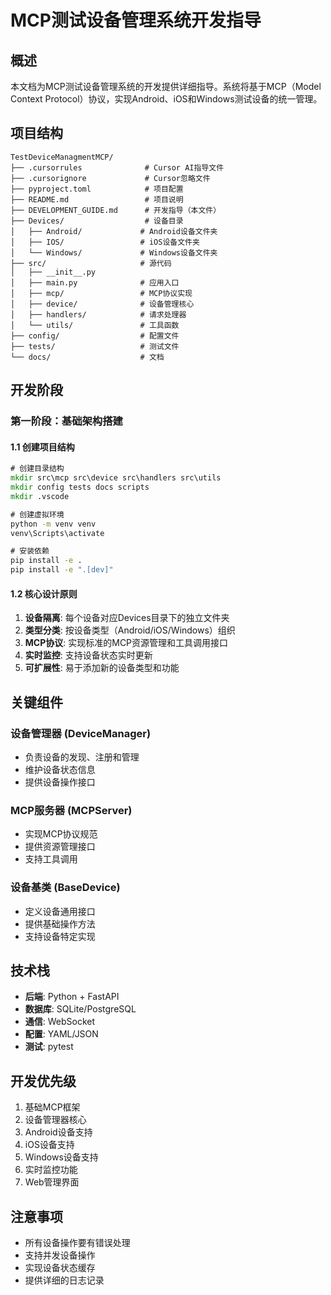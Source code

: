 # MCP测试设备管理系统开发指导

## 概述

本文档为MCP测试设备管理系统的开发提供详细指导。系统将基于MCP（Model Context Protocol）协议，实现Android、iOS和Windows测试设备的统一管理。

## 项目结构

```
TestDeviceManagmentMCP/
├── .cursorrules              # Cursor AI指导文件
├── .cursorignore             # Cursor忽略文件
├── pyproject.toml            # 项目配置
├── README.md                 # 项目说明
├── DEVELOPMENT_GUIDE.md      # 开发指导（本文件）
├── Devices/                  # 设备目录
│   ├── Android/             # Android设备文件夹
│   ├── IOS/                 # iOS设备文件夹
│   └── Windows/             # Windows设备文件夹
├── src/                     # 源代码
│   ├── __init__.py
│   ├── main.py              # 应用入口
│   ├── mcp/                 # MCP协议实现
│   ├── device/              # 设备管理核心
│   ├── handlers/            # 请求处理器
│   └── utils/               # 工具函数
├── config/                  # 配置文件
├── tests/                   # 测试文件
└── docs/                    # 文档
```

## 开发阶段

### 第一阶段：基础架构搭建

#### 1.1 创建项目结构
```cmd
# 创建目录结构
mkdir src\mcp src\device src\handlers src\utils
mkdir config tests docs scripts
mkdir .vscode

# 创建虚拟环境
python -m venv venv
venv\Scripts\activate

# 安装依赖
pip install -e .
pip install -e ".[dev]"
```

#### 1.2 核心设计原则
1. **设备隔离**: 每个设备对应Devices目录下的独立文件夹
2. **类型分类**: 按设备类型（Android/iOS/Windows）组织
3. **MCP协议**: 实现标准的MCP资源管理和工具调用接口
4. **实时监控**: 支持设备状态实时更新
5. **可扩展性**: 易于添加新的设备类型和功能

## 关键组件

### 设备管理器 (DeviceManager)
- 负责设备的发现、注册和管理
- 维护设备状态信息
- 提供设备操作接口

### MCP服务器 (MCPServer)
- 实现MCP协议规范
- 提供资源管理接口
- 支持工具调用

### 设备基类 (BaseDevice)
- 定义设备通用接口
- 提供基础操作方法
- 支持设备特定实现

## 技术栈
- **后端**: Python + FastAPI
- **数据库**: SQLite/PostgreSQL
- **通信**: WebSocket
- **配置**: YAML/JSON
- **测试**: pytest

## 开发优先级
1. 基础MCP框架
2. 设备管理器核心
3. Android设备支持
4. iOS设备支持
5. Windows设备支持
6. 实时监控功能
7. Web管理界面

## 注意事项
- 所有设备操作要有错误处理
- 支持并发设备操作
- 实现设备状态缓存
- 提供详细的日志记录

